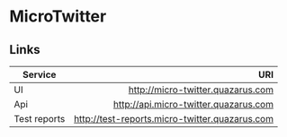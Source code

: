 # MicroTwitter

## Links

| Service | URI |
|---|--:|
| UI | http://micro-twitter.quazarus.com |
| Api | http://api.micro-twitter.quazarus.com |
| Test reports| http://test-reports.micro-twitter.quazarus.com |
